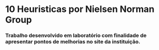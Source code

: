 # 10 Heuristicas por Nielsen Norman Group

<h3>Trabalho desenvolvido em laboratório com finalidade de<br>
  apresentar pontos de melhorias no site da instituição.<h3>
